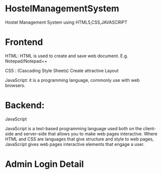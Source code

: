 # HostelManagementSystem
Hostel Management System using HTML5,CSS,JAVASCRIPT

# Frontend
HTML: HTML is used to create and save web document. E.g. Notepad/Notepad++

CSS : (Cascading Style Sheets) Create attractive Layout

JavaScript: it is a programming language, commonly use with web browsers.

# Backend:
JavaScript

JavaScript is a text-based programming language used both on the client-side and server-side that allows you to make web pages interactive. Where HTML and CSS are languages that give structure and style to web pages, JavaScript gives web pages interactive elements that engage a user.

# Admin Login Detail
